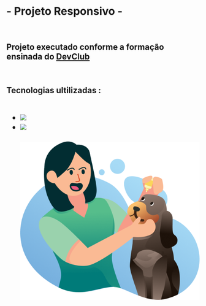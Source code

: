 <h1>- Projeto Responsivo -
<br>
<br>
<h2> Projeto executado conforme a formação ensinada do <a href="https://rodolfomori.com.br/devclub">DevClub</a></h2> 
 <br>
 <h2> Tecnologias ultilizadas : 
 <br>
  <br>

 - <img src="https://img.shields.io/badge/HTML5-E34F26?style=for-the-badge&logo=html5&logoColor=white">
 - <img src="https://img.shields.io/badge/CSS3-1572B6?style=for-the-badge&logo=css3&logoColor=white"> 
   <br>
   <br>
   
   <img src="https://github.com/darknildo/DESAFIO---PROJETO-RESPONSIVO-CSS-2/blob/master/img/Illustration%202.png?raw=true">
